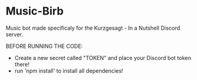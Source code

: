 # Music-Birb
Music bot made specificaly for the Kurzgesagt - In a Nutshell Discord server.

BEFORE RUNNING THE CODE: 
- Create a new secret called "TOKEN" and place your Discord bot token there!
- run 'npm install' to install all dependencies!

